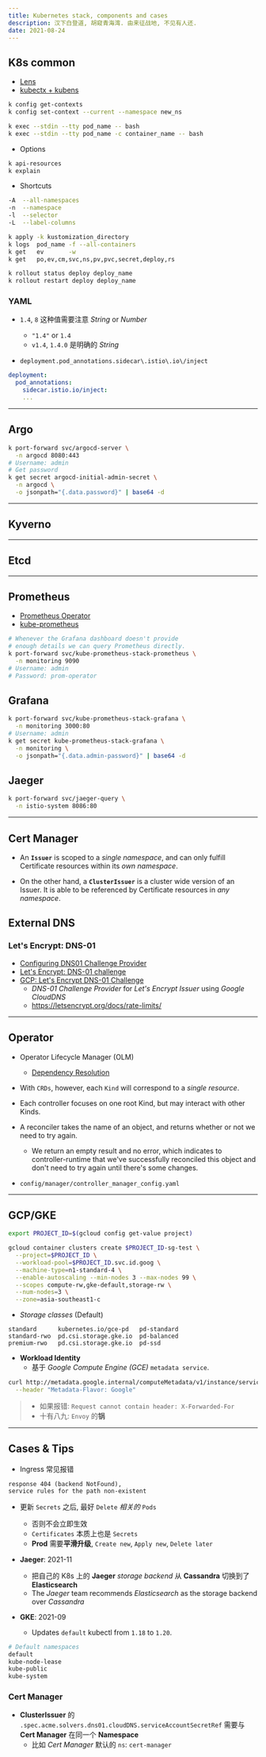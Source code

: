 ```yaml
---
title: Kubernetes stack, components and cases
description: 汉下白登道, 胡窥青海湾. 由来征战地, 不见有人还.
date: 2021-08-24
---
```


## K8s common

* [Lens](https://github.com/lensapp/lens)
* [kubectx + kubens](https://github.com/ahmetb/kubectx)

```zsh
k config get-contexts
k config set-context --current --namespace new_ns

k exec --stdin --tty pod_name -- bash
k exec --stdin --tty pod_name -c container_name -- bash
```

* Options

```zsh
k api-resources
k explain
```

* Shortcuts

```zsh
-A  --all-namespaces
-n  --namespace
-l  --selector
-L  --label-columns
```

```zsh
k apply -k kustomization_directory
k logs  pod_name -f --all-containers
k get   ev       -w
k get   po,ev,cm,svc,ns,pv,pvc,secret,deploy,rs
```

```zsh
k rollout status deploy deploy_name
k rollout restart deploy deploy_name
```

### YAML

* `1.4`, `8` 这种值需要注意 *String* or *Number*
  - `"1.4"` or `1.4`
  - `v1.4`, `1.4.0` 是明确的 *String*

* `deployment.pod_annotations.sidecar\.istio\.io\/inject`

```yaml
deployment:
  pod_annotations:
    sidecar.istio.io/inject:
    ...
```

------------------

## Argo

```zsh
k port-forward svc/argocd-server \
  -n argocd 8080:443
# Username: admin
# Get password
k get secret argocd-initial-admin-secret \
  -n argocd \
  -o jsonpath="{.data.password}" | base64 -d
```

------------------

## Kyverno

------------------

## Etcd

------------------

## Prometheus

* [Prometheus Operator](https://github.com/prometheus-operator/prometheus-operator)
* [kube-prometheus](https://github.com/prometheus-operator/kube-prometheus)

```zsh
# Whenever the Grafana dashboard doesn't provide
# enough details we can query Prometheus directly.
k port-forward svc/kube-prometheus-stack-prometheus \
  -n monitoring 9090
# Username: admin
# Password: prom-operator
```

## Grafana

```zsh
k port-forward svc/kube-prometheus-stack-grafana \
  -n monitoring 3000:80
# Username: admin
k get secret kube-prometheus-stack-grafana \
  -n monitoring \
  -o jsonpath="{.data.admin-password}" | base64 -d
```

## Jaeger

```zsh
k port-forward svc/jaeger-query \
  -n istio-system 8086:80
```

------------------

## Cert Manager

* An **`Issuer`** is scoped to a *single namespace*,
  and can only fulfill Certificate resources
  within its *own namespace*.

* On the other hand, a **`ClusterIssuer`** is a
  cluster wide version of an Issuer.
  It is able to be referenced by Certificate
  resources in *any namespace*.

## External DNS

### Let's Encrypt: DNS-01

* [Configuring DNS01 Challenge Provider](https://cert-manager.io/docs/configuration/acme/dns01/)
* [Let's Encrypt: DNS-01 challenge](https://letsencrypt.org/docs/challenge-types/#dns-01-challenge)
* [GCP: Let's Encrypt DNS-01 Challenge](https://kosyfrances.com/letsencrypt-dns01/)
  - *DNS-01 Challenge Provider* for
    *Let's Encrypt Issuer*
    using *Google CloudDNS*
  - https://letsencrypt.org/docs/rate-limits/

------------------

## Operator

* Operator Lifecycle Manager (OLM)
  - [Dependency Resolution](https://olm.operatorframework.io/docs/concepts/olm-architecture/dependency-resolution/)

* With `CRDs`, however, each `Kind` will
  correspond to a *single resource*.
* Each controller focuses on one root Kind,
  but may interact with other Kinds.
* A reconciler takes the name of an object, and
  returns whether or not we need to try again.
  - We return an empty result and no error, which
    indicates to controller-runtime that we've
    successfully reconciled this object and don't
    need to try again until there's some changes.
* `config/manager/controller_manager_config.yaml`


------------------

## GCP/GKE

```zsh
export PROJECT_ID=$(gcloud config get-value project)

gcloud container clusters create $PROJECT_ID-sg-test \
  --project=$PROJECT_ID \
  --workload-pool=$PROJECT_ID.svc.id.goog \
  --machine-type=n1-standard-4 \
  --enable-autoscaling --min-nodes 3 --max-nodes 99 \
  --scopes compute-rw,gke-default,storage-rw \
  --num-nodes=3 \
  --zone=asia-southeast1-c
```

* *Storage classes* (Default)

```
standard      kubernetes.io/gce-pd   pd-standard
standard-rwo  pd.csi.storage.gke.io  pd-balanced
premium-rwo   pd.csi.storage.gke.io  pd-ssd
```

* **Workload Identity**
  - 基于 *Google Compute Engine (GCE)* `metadata service`.

```zsh
curl http://metadata.google.internal/computeMetadata/v1/instance/service-accounts/default/?recursive=true \
  --header "Metadata-Flavor: Google"
```

> - 如果报错: `Request cannot contain header: X-Forwarded-For`
> - 十有八九: `Envoy` 的**锅**

------------------

## Cases & Tips

* Ingress 常见报错

```
response 404 (backend NotFound),
service rules for the path non-existent
```

* 更新 `Secrets` 之后, 最好 `Delete` *相关的* `Pods`
  - 否则不会立即生效
  - `Certificates` 本质上也是 `Secrets`
  - **Prod** 需要**平滑升级**,
    `Create new`, `Apply new`, `Delete later`

* **Jaeger**: 2021-11
  - 把自己的 K8s 上的 **Jaeger** *storage backend* 从
    **Cassandra** 切换到了 **Elasticsearch**
  - The *Jaeger* team recommends *Elasticsearch*
    as the storage backend over *Cassandra*

* **GKE**: 2021-09
  - Updates `default` kubectl from `1.18` to `1.20`.

```zsh
# Default namespaces
default
kube-node-lease
kube-public
kube-system
```

### Cert Manager

* **ClusterIssuer** 的
  `.spec.acme.solvers.dns01.cloudDNS.serviceAccountSecretRef`
  需要与 **Cert Manager** 在同一个 **Namespace**
  - 比如 *Cert Manager* 默认的 `ns`: `cert-manager`
